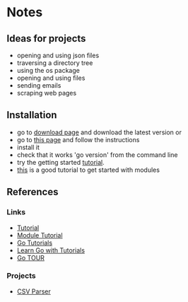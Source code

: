 # Notes 
## Ideas for projects
* opening and using json files 
* traversing a directory tree
* using the os package
* opening and using files 
* sending emails 
* scraping web pages
## Installation
* go to [download page](https://golang.org/dl/) and download the latest version
or 
* go to [this page](https://go.dev/doc/install) and follow the instructions
* install it
* check that it works 'go version' from the command line
* try the getting started [tutorial](https://golang.org/doc/tutorial/getting-started).
* [this](https://golang.org/doc/tutorial/create-module) is a good tutorial to get started with modules
## References
### Links 
* [Tutorial](https://go.dev/doc/tutorial/getting-started)
* [Module Tutorial](https://go.dev/doc/tutorial/create-module)
* [Go Tutorials](https://go.dev/doc/tutorial/)
* [Learn Go with Tutorials](https://quii.gitbook.io/learn-go-with-tests)
* [Go TOUR](https://go.dev/tour/)

### Projects 
* [CSV Parser](https://github.com/olireadsbg/gophernoon/tree/main/csv-parser)




